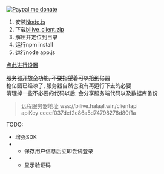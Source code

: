 [![Paypal.me donate](https://img.shields.io/badge/Paypal.me-donate-yellow.svg)](https://www.paypal.me/lzppzr)

1. 安装[Node.js](https://nodejs.org/)
2. 下载[bilive_client.zip](https://github.com/lzghzr/bilive_client/releases/)
3. 解压并定位到目录
4. 运行npm install
5. 运行node app.js

[点此进行设置](https://lzghzr.github.io/bilive_client_view/index.html)

~~服务器开放全功能, 不要指望着可以抢到亿圆~~\
抢亿圆已经凉了, 服务器自然也没有再运行下去的必要\
清理掉一些不必要的代码以后, 会分享服务端代码以及数据库备份

>远程服务器地址 wss://bilive.halaal.win/clientapi\
>apiKey eecef037def2c86a5d74798276d80f1a

TODO:
* 增强SDK
* * 保存用户信息后立即尝试登录
* * 显示验证码